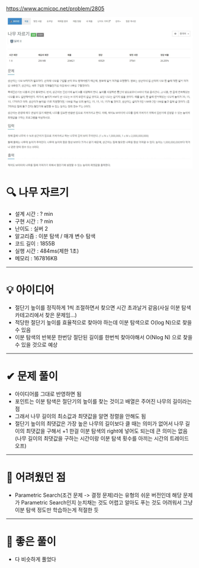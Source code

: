 https://www.acmicpc.net/problem/2805

<img src="./photo1.jpg" />

# 🔍 나무 자르기
- 설계 시간 : ? min
- 구현 시간 : ? min
- 난이도 : 실버 2
- 알고리즘 : 이분 탐색 / 매개 변수 탐색
- 코드 길이 : 1855B
- 실행 시간 : 484ms(제한 1초)
- 메모리 : 167816KB

------------------------------

# 💡 아이디어

- 절단기 높이를 정직하게 1씩 조절하면서 찾으면 시간 초과날거 같음(사실 이분 탐색 카테고리에서 찾은 문제임...)
- 적당한 절단기 높이를 효율적으로 찾아야 하는데 이분 탐색으로 O(log N)으로 찾을 수 있음
- 이분 탐색의 반복문 한번당 절단된 길이를 한번씩 찾아야해서 O(Nlog N) 으로 찾을 수 있을 것으로 예상

------------------------------

# ✔ 문제 풀이

- 아이디어를 그대로 반영하면 됨
- 포인트는 이분 탐색은 절단기의 높이를 찾는 것이고 배열은 주어진 나무의 길이라는 점
- 그래서 나무 길이의 최소값과 최댓값을 알면 정렬을 안해도 됨
- 절단기 높이의 최댓값은 가장 높은 나무의 길이보다 클 때는 의미가 없어서 나무 길이의 최댓값을 구해서 +1 한걸 이분 탐색의 right에 넣어도 되는데 큰 의미는 없음(나무 길이의 최댓값을 구하는 시간이랑 이분 탐색 횟수를 아끼는 시간의 트레이드오프)

------------------------------

# 🧠 어려웠던 점

- Parametric Search(조건 문제 -> 결정 문제)라는 유형의 쉬운 버전인데 해당 문제가 Parametric Search인지 눈치채는 것도 어렵고 알아도 푸는 것도 어려워서 그냥 이분 탐색 정도만 학습하는게 적절한 듯

------------------------------

# 🧐 좋은 풀이

- 다 비슷하게 풀었다
